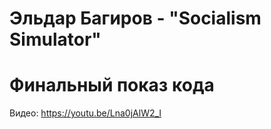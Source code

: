 # Эльдар Багиров - "Socialism Simulator"
# Финальный показ кода

Видео: https://youtu.be/Lna0jAlW2_I
